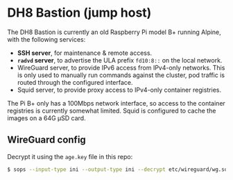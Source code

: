 # DH8 Bastion (jump host)

The DH8 Bastion is currently an old Raspberry Pi model B+ running Alpine, with
the following services:

- **SSH server**, for maintenance & remote access.
- **`radvd` server**, to advertise the ULA prefix `fd10:8::` on the local network.
- WireGuard server, to provide IPv6 access from IPv4-only networks. This is
  only used to manually run commands against the cluster, pod traffic is routed
  through the configured interface.
- Squid server, to provide proxy access to IPv4-only container registries.

The Pi B+ only has a 100Mbps network interface, so access to the container
registries is currently somewhat limited. Squid is configured to cache the
images on a 64G µSD card.

## WireGuard config

Decrypt it using the `age.key` file in this repo:

```sh
$ sops --input-type ini --output-type ini --decrypt etc/wireguard/wg.sops.conf
```
